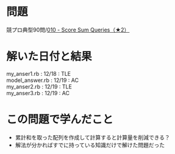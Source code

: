 # 問題
競プロ典型90問/[010 - Score Sum Queries（★2）](https://atcoder.jp/contests/typical90/tasks/typical90_j)

# 解いた日付と結果
my_anser1.rb : 12/18 : TLE  
model_answer.rb : 12/19 : AC  
my_anser2.rb : 12/19 : TLE  
my_anser3.rb : 12/19 : AC

# この問題で学んだこと
* 累計和を取った配列を作成して計算すると計算量を削減できる？
* 解法が分かればすでに持っている知識だけで解けた問題だった